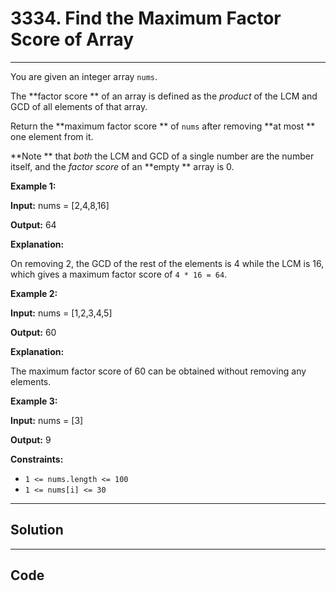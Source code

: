 # 3334. Find the Maximum Factor Score of Array

---

You are given an integer array `nums`.

The **factor score ** of an array is defined as the _product_ of the LCM and GCD of all elements of that array.

Return the **maximum factor score ** of `nums` after removing **at most ** one element from it.

**Note ** that _both_ the LCM and GCD of a single number are the number itself, and the _factor score_ of an **empty ** array is 0.

 

**Example 1:**

**Input:** nums = [2,4,8,16]

**Output:** 64

**Explanation:**

On removing 2, the GCD of the rest of the elements is 4 while the LCM is 16, which gives a maximum factor score of `4 * 16 = 64`.

**Example 2:**

**Input:** nums = [1,2,3,4,5]

**Output:** 60

**Explanation:**

The maximum factor score of 60 can be obtained without removing any elements.

**Example 3:**

**Input:** nums = [3]

**Output:** 9

 

**Constraints:**

  * `1 <= nums.length <= 100`
  * `1 <= nums[i] <= 30`

---

## Solution



---

## Code
```python


```